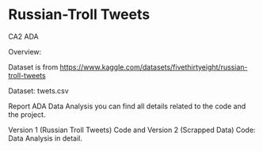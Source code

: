 # Russian-Troll Tweets
CA2 ADA 

Overview:

Dataset is from https://www.kaggle.com/datasets/fivethirtyeight/russian-troll-tweets

Dataset: twets.csv 

Report ADA Data Analysis you can find all details related to the code and the project.

Version 1 (Russian Troll Tweets) Code and Version 2 (Scrapped Data) Code: Data Analysis in detail.
